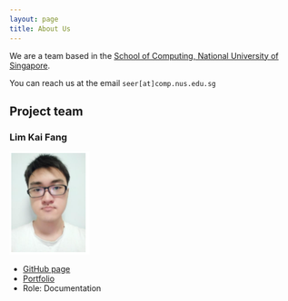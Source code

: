 ```yaml
---
layout: page
title: About Us
---
```


We are a team based in the [School of Computing, National University of Singapore](http://www.comp.nus.edu.sg).

You can reach us at the email `seer[at]comp.nus.edu.sg`

## Project team

### Lim Kai Fang

![My photo](./images/kflim.png)
* [GitHub page](https://github.com/kflim)
* [Portfolio](team/kflim.md)
* Role: Documentation
